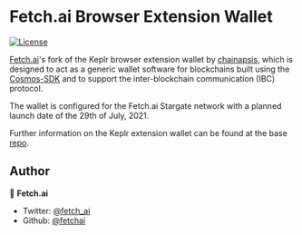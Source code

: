 # Fetch.ai Browser Extension Wallet
[![License](https://img.shields.io/badge/License-Apache%202.0-blue.svg)](https://opensource.org/licenses/Apache-2.0)

[Fetch.ai](https://fetch.ai)'s fork of the Keplr browser extension wallet by [chainapsis](https://github.com/chainapsis), which is designed to act as a generic wallet software for blockchains built using the [Cosmos-SDK](https://github.com/cosmos/cosmos-sdk) and to support the inter-blockchain communication (IBC) protocol. 

The wallet is configured for the Fetch.ai Stargate network with a planned launch date of the 29th of July, 2021. 

Further information on the Keplr extension wallet can be found at the base [repo](https://github.com/chainapsis/keplr-extension).  

## Author

👤 **Fetch.ai**

* Twitter: [@fetch_ai](https://twitter.com/Fetch_ai)
* Github: [@fetchai](https://github.com/fetchai)
